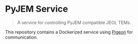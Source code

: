 # PyJEM Service

> A service for controlling PyJEM compatible JEOL TEMs.

This repository contains a Dockerized service using [Pigeon](https://github.com/TilEM-project/pigeon) for communication.
